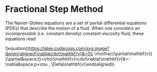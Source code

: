 # Fractional Step Method

The Navier-Stokes equations are a set of partial differential equations (PDEs) that describe the motion of a fluid. When one considers an incompressible (i.e. constant density) constant viscosity fluid, these equations read

![equation](https://latex.codecogs.com/svg.image?\begin{aligned}\nabla\cdot\mathbf{v}&=0\\ \rho\frac{\partial\mathbf{v}}{\partial&space;t}&plus;\rho(\mathbf{v}\cdot\nabla)\mathbf{v}&=-\nabla&space;p&plus;\mu \, \Delta\mathbf{v}\end{aligned})
